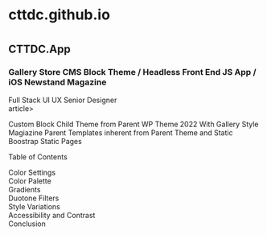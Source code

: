  <h1>cttdc.github.io<h1>
  <h2>CTTDC.App</h2>
    <h3>Gallery Store CMS Block Theme / Headless Front End JS App / iOS Newstand Magazine</h3>
       <article>Full Stack UI UX Senior Designer</article>article></br>
      <p>Custom Block Child Theme from Parent WP Theme 2022 With Gallery Style Magiazine Parent Templates inherent from Parent Theme and Static Boostrap Static Pages</br></p>
      <p>Table of Contents

Color Settings</br>
Color Palette</br>
Gradients</br>
Duotone Filters</br>
Style Variations</br>
Accessibility and Contrast</br>
Conclusion</p>
  
